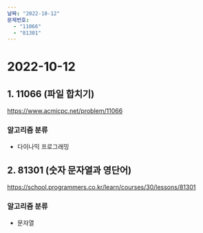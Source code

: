```yaml
---
날짜: "2022-10-12"
문제번호:
  - "11066"
  - "81301"
---
```


# 2022-10-12

## 1. 11066 (파일 합치기)
https://www.acmicpc.net/problem/11066

### 알고리즘 분류
- 다이나믹 프로그래밍

## 2. 81301 (숫자 문자열과 영단어) 
https://school.programmers.co.kr/learn/courses/30/lessons/81301

### 알고리즘 분류
- 문자열
